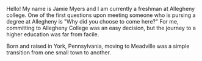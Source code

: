 Hello!
My name is Jamie Myers and I am currently a freshman at Allegheny college. One of the first questions upon meeting someone who is pursing a degree at Allegheny is "Why did you choose to come here?" For me, committing to Allegheny College was an easy decision, but the journey to a higher education was far from facile.

Born and raised in York, Pennsylvania, moving to Meadville was a simple transition from one small town to another.
